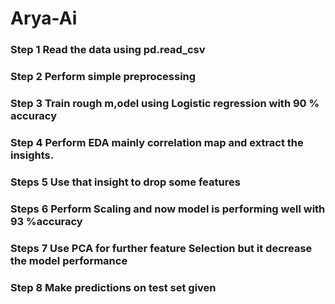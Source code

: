 # Arya-Ai
### Step 1 Read the data using pd.read_csv
### Step 2 Perform simple preprocessing
### Step 3 Train rough m,odel using Logistic regression with 90 % accuracy
### Step 4 Perform EDA mainly correlation map and extract the insights.
### Steps 5 Use that insight to drop some features
### Steps 6 Perform Scaling and now model is performing well with 93 %accuracy
### Steps 7 Use PCA for further feature Selection but it decrease the model performance
### Step 8 Make predictions on test set given
